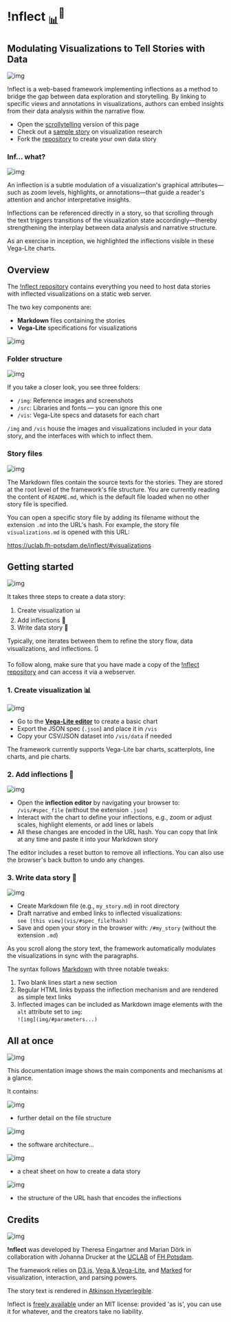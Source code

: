 # !nflect <sub>📊</sub><sup>💬</sup>
## Modulating Visualizations to Tell Stories with Data

![img](img/#-430,-167,2663,2353&ff0000&&&chart_overview.png)

!nflect is a web-based framework implementing inflections as a method to bridge the gap between data exploration and storytelling. By linking to specific views and annotations in visualizations, authors can embed insights from their data analysis within the narrative flow. 

- Open the <a href="https://uclab.fh-potsdam.de/inflect/">scrollytelling</a> version of this page
- Check out a
<a href="https://uclab.fh-potsdam.de/inflect/#visualizations">sample story</a> on visualization research
- Fork the <a href="https://github.com/uclab-potsdam/inflect">repository</a> to create your own data story


### Inf... what?

![img](img/#-430,-167,2663,2353&ff00d3&1445,130,1728,598,44,7,673,1005,762,1058,922,1933,1380,1130,1884,1374&&chart_overview.png)

An inflection is a subtle modulation of a visualization's graphical attributes—such as zoom levels, highlights, or annotations—that guide a reader's attention and anchor interpretative insights. 

Inflections can be referenced directly in a story, so that scrolling through the text triggers transitions of the visualization state accordingly—thereby strengthening the interplay between data analysis and narrative structure.

As an exercise in inception, we highlighted the inflections visible in these Vega-Lite charts.


## Overview

The <a href="http://github.com/uclab-potsdam/inflect">!nflect repository</a> contains everything you need to host data stories with inflected visualizations on a static web server.

The two key components are:

- **Markdown** files containing the stories
- **Vega-Lite** specifications for visualizations

![img](img/#-329,-68,577,542&FF00D3&&&folder_structure.png)


### Folder structure

![img](img/#-112,-43,380,315&FF00D3&27,8,115,132&&folder_structure.png)

If you take a closer look, you see three folders:

- `/img`: Reference images and screenshots
- `/src`: Libraries and fonts — you can ignore this one
- `/vis`: Vega-Lite specs and datasets for each chart

`/img` and `/vis` house the images and visualizations included in your data story, and the interfaces with which to inflect them.


### Story files

![img](img/#-110,119,396,489&FF00D3&16,312,288,448,18,178,205,223&&folder_structure.png)

The Markdown files contain the source texts for the stories. They are stored at the root level of the framework's file structure. You are currently reading the content of `README.md`, which is the default file loaded when no other story file is specified.

You can open a specific story file by adding its filename without the extension `.md` into the URL's hash. For example, the story file `visualizations.md` is opened with this URL:

<a href="#visualizations">https://uclab.fh-potsdam.de/inflect/#visualizations</a>


## Getting started

![img](img/#-282,43,1333,1154&FF00D3&&&steps.png)

It takes three steps to create a data story:
1. Create visualization 📊 
2. Add inflections 💬
3. Write data story 📄

Typically, one iterates between them to refine the story flow, data visualizations, and inflections. 🔃

To follow along, make sure that you have made a copy of the <a href="https://github.com/uclab-potsdam/inflect">!nflect repository</a> and can access it via a webserver.


### 1. Create visualization 📊 

![img](img/#6,-54,2067,1336&FF00D3&&&vega_editor.png)

- Go to the **<a href="https://vega.github.io/editor/#/examples/vega-lite/bar">Vega-Lite editor</a>** to create a basic chart
- Export the JSON spec (`.json`) and place it in `/vis`
- Copy your CSV/JSON dataset into `/vis/data` if needed

The framework currently supports Vega-Lite bar charts, scatterplots, line charts, and pie charts.


### 2. Add inflections 💬

![img](img/#5,158,1907,1109&FF00D3&&&inflections_editor.png)

- Open the **inflection editor** by navigating your browser to: `/vis/#spec_file` (without the extension `.json`)
- Interact with the chart to define your inflections, e.g., zoom or adjust scales, highlight elements, or add lines or labels
- All these changes are encoded in the URL hash. You can copy that link at any time and paste it into your Markdown story

The editor includes a reset button to remove all inflections. You can also use the browser's back button to undo any changes.


### 3. Write data story 📄

![img](img/#-41,47,1637,1204&FF00D3&931,171,1153,232&&scrollytelling.png) 

- Create Markdown file (e.g., `my_story.md`) in root directory  
- Draft narrative and embed links to inflected visualizations:<br>`see [this view](vis/#spec_file?hash)`
- Save and open your story in the browser with: `/#my_story` (without the extension `.md`)

As you scroll along the story text, the framework automatically modulates the visualizations in sync with the paragraphs.

The syntax follows <a href="https://daringfireball.net/projects/markdown/syntax">Markdown</a> with three notable tweaks: 

1. Two blank lines start a new section
2. Regular HTML links bypass the inflection mechanism and are rendered as simple text links
3. Inflected images can be included as Markdown image elements with the `alt` attribute set to `img`: <br>
`![img](img/#parameters...)`


## All at once

![img](img/#0,0,3047,8610&FF00D3&&&documentation_image.png)

This documentation image shows the main components and mechanisms at a glance.


It contains:

![img](img/#0,0,3047,2375&FF00D3&&&documentation_image.png) 
- further detail on the file structure


![img](img/#0,1750,3047,4200&FF00D3&&&documentation_image.png) 
- the software architecture...


![img](img/#0,4150,3047,7200&FF00D3&&&documentation_image.png) 
- a cheat sheet on how to create a data story


![img](img/#0,7200,3047,9000&FF00D3&&&documentation_image.png)
- the structure of the URL hash that encodes the inflections


## Credits

![img](img/#logos.png)

**!nflect** was developed by Theresa Eingartner and Marian Dörk in collaboration with Johanna Drucker at the <a href="https://uclab.fh-potsdam.de">UCLAB</a> of <a href="https://www.fh-potsdam.de/">FH Potsdam</a>.

The framework relies on <a href="https://d3js.org">D3.js</a>, <a href="https://vega.github.io">Vega & Vega-Lite</a>, and <a href="https://marked.js.org">Marked</a> for visualization, interaction, and parsing powers.

The story text is rendered in <a href="https://www.brailleinstitute.org/freefont/">Atkinson Hyperlegible</a>.

!nflect is <a href="http://github.com/uclab-potsdam/inflect">freely available</a> under an MIT license: provided 'as is', you can use it for whatever, and the creators take no liability.
